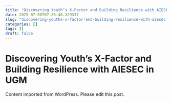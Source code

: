 ```yaml
---
title: "Discovering Youth’s X-Factor and Building Resilience with AIESEC in UGM"
date: 2025-07-08T07:36:40.329337
slug: "discovering-youths-x-factor-and-building-resilience-with-aiesec-in-ugm"
categories: []
tags: []
draft: false
---
```


# Discovering Youth’s X-Factor and Building Resilience with AIESEC in UGM

Content imported from WordPress. Please edit this post.
